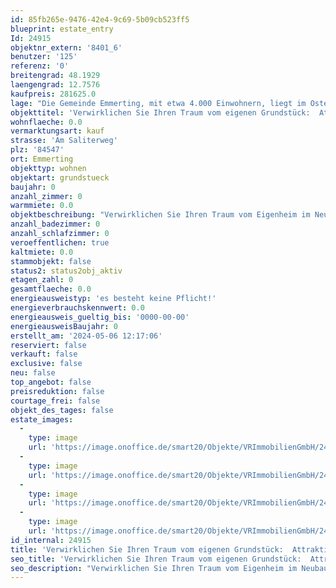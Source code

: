 ```yaml
---
id: 85fb265e-9476-42e4-9c69-5b09cb523ff5
blueprint: estate_entry
Id: 24915
objektnr_extern: '8401_6'
benutzer: '125'
referenz: '0'
breitengrad: 48.1929
laengengrad: 12.7576
kaufpreis: 281625.0
lage: "Die Gemeinde Emmerting, mit etwa 4.000 Einwohnern, liegt im Osten des Landkreises Altötting. \r\nEmmerting ist gut erreichbar über die St. 2108 und St. 2356 und liegt mitten im oberbayerischen Chemie-Dreieck. Die Wacker Chemie AG, OMV, Borealis, Chemiepark Gendorf, Alzchem sind einige große Betriebe. Diese werden auch von zahlreichen kleineren Firmen aus der Umgebung unterstützt.\r\nIm Ort  sind Ärzte, Supermärkte, Post, Banken, Handel, Apotheke, Handwerk, Bauhauptgewerbe, Energieversorgungsbetriebe und Dienstleistungsbetriebe vorhanden. Kindergarten und Grundschule können in Emmerting besucht werden, alle weiterführenden Schulen sind in den nahegelegenen Nachbarstädten. \r\n\r\nEine Anschlussmöglichkeit an das Bahnstreckennetz besteht über den Bahnhof Burgkirchen a.d. Alz in ca. 4 km Entfernung. Öffentliche Busverbindungen in die umliegenden Städte bzw. Gemeinden sind vorhanden. \r\n\r\nDie Umgebung bietet eine Vielzahl von Wiesen und Wäldern, die zum Entspannen, Wandern oder Radfahren einladen. Die Nähe zur Natur im Alztal  ermöglicht es Ihnen, die Vorzüge einer ruhigen und dennoch gut angebundenen Wohnlage zu genießen.\r\n\r\nIn nur ca. 7 km Entfernung befindet sich die Kreisstadt Altötting im Nordwesten.\r\nBurghausen ist in unmittelbarer Nähe, mit 1.051 Meter Länge hat die Stadt die längste Burg der Welt. Sie hat beste Einkaufsmöglichkeiten, eine sehr gute Infrastruktur, Ärzteschaft, Klinik, kulturelle Veranstaltungen, jegliche Möglichkeit der Freizeitgestaltung, Gastronomie, Grund- und weiterführende Schulen. Burghausen ist mit seiner modernen Infrastruktur der bedeutendste Standort des „ChemDelta Bavaria“, des bayerischen Chemiedreiecks. Die Stadt ist zudem berühmt durch die Jazzwochen.\r\nDie Landeshauptstadt München ist mittels Autobahn A94 in ca. 90 km erreichbar."
objekttitel: 'Verwirklichen Sie Ihren Traum vom eigenen Grundstück:  Attraktives Baugrundstück für ein freistehendes Einfamilienhaus'
wohnflaeche: 0.0
vermarktungsart: kauf
strasse: 'Am Saliterweg'
plz: '84547'
ort: Emmerting
objekttyp: wohnen
objektart: grundstueck
baujahr: 0
anzahl_zimmer: 0
warmmiete: 0.0
objektbeschreibung: "Verwirklichen Sie Ihren Traum vom Eigenheim im Neubaugebiet \"Am Saliterweg\" in Emmerting.\r\n\r\nDas angebotene Grundstück befindet sich in einer ruhigen Wohnlage und guter Infrastruktur. \r\nAuf einer Grundstücksfläche von ca. 751 m² können Sie hier ein großzügiges Einfamilienhaus mit Einliegerwohnung und Doppelgarage errichten. \r\n\r\nDie Erschließung des Grundstücks ist abgeschlossen, ein Fernwämeanschluss ist bereits gesichert und muss übernommen werden. Eine zusätzliche Investition in eine eigene Heizanlage entfällt dadurch. \r\n\r\nLaut des genehmigten Bebauungsplans Nr. 23 der Gemeinde Emmerting  vom 13.09.2022 ist die Errichtung von einem Einzelhaus mit maximal 2 Wohneinheiten zulässig. Die Art der baulichen Nutzung ist als allgemeines Wohngebiet gemäß § 4 BauNVO festgelegt, zudem gilt eine offene Bauweise.\r\nDabei ist eine Grundflächenzahl GRZ von 0,4 zulässig.\r\nDie Firstrichtung ist frei wählbar.\r\nJe Wohneinheit sind 2 Stellplätze (davon mindestens eine Garage oder Carport) eingeplant.\r\n\r\nEs besteht kein Bauzwang!\r\nNützen Sie diese Gelegenheit und vereinbaren Sie noch heute einen Besichtigungstermin."
anzahl_badezimmer: 0
anzahl_schlafzimmer: 0
veroeffentlichen: true
kaltmiete: 0.0
stammobjekt: false
status2: status2obj_aktiv
etagen_zahl: 0
gesamtflaeche: 0.0
energieausweistyp: 'es besteht keine Pflicht!'
energieverbrauchskennwert: 0.0
energieausweis_gueltig_bis: '0000-00-00'
energieausweisBaujahr: 0
erstellt_am: '2024-05-06 12:17:06'
reserviert: false
verkauft: false
exclusive: false
neu: false
top_angebot: false
preisreduktion: false
courtage_frei: false
objekt_des_tages: false
estate_images:
  -
    type: image
    url: 'https://image.onoffice.de/smart20/Objekte/VRImmobilienGmbH/24915/9c860b4b-9bc1-4069-874b-15e4b1c0ae7b.jpg'
  -
    type: image
    url: 'https://image.onoffice.de/smart20/Objekte/VRImmobilienGmbH/24915/c8c2f4cc-9169-41a3-98ad-b9f77e38db10.jpg'
  -
    type: image
    url: 'https://image.onoffice.de/smart20/Objekte/VRImmobilienGmbH/24915/130272c8-30fd-4bb3-a8ad-0eaf5234ce79.jpg'
  -
    type: image
    url: 'https://image.onoffice.de/smart20/Objekte/VRImmobilienGmbH/24915/_550083.jpg'
id_internal: 24915
title: 'Verwirklichen Sie Ihren Traum vom eigenen Grundstück:  Attraktives Baugrundstück für ein freistehendes Einfamilienhaus'
seo_title: 'Verwirklichen Sie Ihren Traum vom eigenen Grundstück:  Attraktives Baugrundstück für ein freistehendes Einfamilienhaus'
seo_description: "Verwirklichen Sie Ihren Traum vom Eigenheim im Neubaugebiet \"Am Saliterweg\" in Emmerting.\r\n\r\nDas angebotene Grundstück befindet sich in einer ruhigen Wohnlage "
---
```

